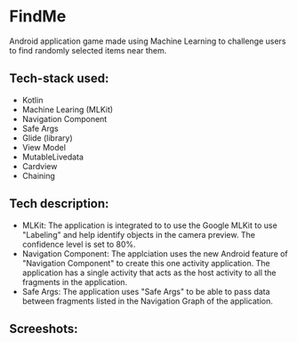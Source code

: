 # FindMe

Android application game made using Machine Learning to challenge users to find randomly selected items near them. 

## Tech-stack used:

  - Kotlin
  - Machine Learing (MLKit)
  - Navigation Component
  - Safe Args
  - Glide (library)
  - View Model
  - MutableLivedata
  - Cardview
  - Chaining


## Tech description:

  - MLKit: The application is integrated to to use the Google MLKit to use "Labeling" and help identify objects in the camera preview. The confidence level is set to 80%.
  - Navigation Component: The applciation uses the new Android feature of "Navigation Component" to create this one activity application. The application has a single activity that acts as the host activity to all the fragments in the application.
  - Safe Args: The application uses "Safe Args" to be able to pass data between fragments listed in the Navigation Graph of the application.


## Screeshots: 

